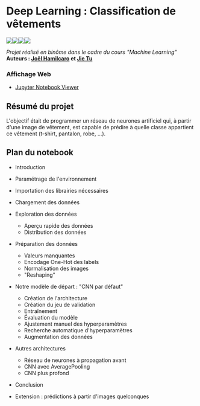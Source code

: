 # Deep Learning : Classification de vêtements

<img src="https://img.shields.io/badge/python%20-%2314354C.svg?&style=flat-square&logo=python&logoColor=white"/><img src="https://img.shields.io/badge/Jupyter%20-%23F37626.svg?&style=flat-square&logo=Jupyter&logoColor=white" /><img src="https://img.shields.io/badge/Keras%20-%23D00000.svg?&style=flat-square&logo=Keras&logoColor=white"/><img src="https://img.shields.io/badge/TensorFlow%20-%23FF6F00.svg?&style=flat-square&logo=TensorFlow&logoColor=white" />
    
*Projet réalisé en binôme dans le cadre du cours "Machine Learning"*   
**Auteurs : [Joël Hamilcaro](https://github.com/Joel-Hamilcaro/) et [Jie Tu](https://github.com/jie-tu)**

### Affichage Web 

- [Jupyter Notebook Viewer](https://nbviewer.org/github/Joel-Hamilcaro/Classification-de-vetements/blob/main/Joel-HAMILCARO_Jie-TU_fashion_mnist.ipynb)   

## Résumé du projet 

L'objectif était de programmer un réseau de neurones artificiel qui, à partir d'une image de vêtement, est capable de prédire à quelle classe appartient ce vêtement (t-shirt, pantalon, robe, ...).

## Plan du notebook 

- Introduction  
- Paramétrage de l'environnement  
- Importation des librairies nécessaires
- Chargement des données
- Exploration des données  
    - Aperçu rapide des données
    - Distribution des données
-  Préparation des données
    - Valeurs manquantes
    - Encodage One-Hot des labels
    - Normalisation des images
    - "Reshaping"

- Notre modèle de départ : "CNN par défaut"
    - Création de l'architecture
    - Création du jeu de validation
    - Entraînement
    - Évaluation du modèle
    - Ajustement manuel des hyperparamètres
    - Recherche automatique d'hyperparamètres
    - Augmentation des données

- Autres architectures
    - Réseau de neurones à propagation avant
    - CNN avec AveragePooling
    - CNN plus profond

- Conclusion  

- Extension : prédictions à partir d'images quelconques
